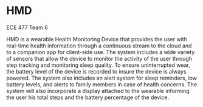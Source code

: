 # HMD
ECE 477 Team 6

HMD is a wearable Health Monitoring Device that provides the user with real-time health information through a continuous stream to the cloud and to a companion app for client-side use. The system includes a wide variety of sensors that allow the device to monitor the activity of the user through step tracking and monitoring sleep quality. To ensure uninterrupted wear, the battery level of the device is recorded to insure the device is always powered. The system also includes an alert system for sleep reminders, low battery levels, and alerts to family members in case of health concerns. The system will also incorporate a display attached to the wearable informing the user his total steps and the battery percentage of the device.
